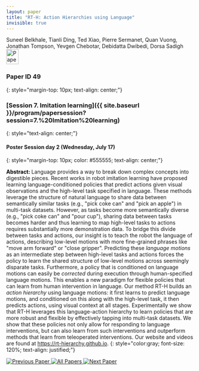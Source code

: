 ```yaml
---
layout: paper
title: "RT-H: Action Hierarchies using Language"
invisible: true
---
```

<div class="paper-authors">
<div class="paper-author-box">
    <div class="paper-author-name">Suneel Belkhale, Tianli Ding, Ted Xiao, Pierre Sermanet, Quan Vuong, Jonathan Tompson, Yevgen Chebotar, Debidatta Dwibedi, Dorsa Sadigh</div>
    <div class="paper-author-uni"></div>
</div>

</div><div class="paper-pdf">
                <div> <a href="https://www.roboticsproceedings.org/rss20/p049.pdf"><img src="{{ site.baseurl }}/images/paper_link.png" alt="Paper Website" width = "33"  height = "40"/></a> </div>
                </div>

### Paper ID 49
{: style="margin-top: 10px; text-align: center;"}

### [Session 7. Imitation learning]({{ site.baseurl }}/program/papersession?session=7.%20Imitation%20learning)
{: style="text-align: center;"}

#### Poster Session day 2 (Wednesday, July 17)
{: style="margin-top: 10px; color: #555555; text-align: center;"}

<b style="color: black;">Abstract: </b>Language provides a way to break down complex concepts into digestible pieces. Recent works in robot imitation learning have proposed learning language-conditioned policies that predict actions given visual observations and the high-level task specified in language. These methods leverage the structure of natural language to share data between semantically similar tasks (e.g., "pick coke can" and "pick an apple") in multi-task datasets. However, as tasks become more semantically diverse (e.g., "pick coke can" and "pour cup"), sharing data between tasks becomes harder and thus learning to map high-level tasks to actions requires substantially more demonstration data. To bridge this divide between tasks and actions, our insight is to teach the robot the language of actions, describing low-level motions with more fine-grained phrases like "move arm forward" or "close gripper". Predicting these *language motions* as an intermediate step between high-level tasks and actions forces the policy to learn the shared structure of low-level motions across seemingly disparate tasks. Furthermore, a policy that is conditioned on language motions can easily be *corrected* during execution through human-specified language motions. This enables a new paradigm for flexible policies that can learn from human intervention in language. Our method RT-H builds an *action hierarchy* using language motions: it first learns to predict language motions, and conditioned on this along with the high-level task, it then predicts actions, using visual context at all stages. Experimentally we show that RT-H leverages this language-action hierarchy to learn policies that are more robust and flexible by effectively tapping into multi-task datasets. We show that these policies not only allow for responding to language interventions, but can also learn from such interventions and outperform methods that learn from teleoperated interventions. Our website and videos are found at https://rt-hierarchy.github.io.
{: style="color:gray; font-size: 120%; text-align: justified;"}


<div class="paper-menu">
<a href="{{ site.baseurl }}/program/papers/048/"> <img src="{{ site.baseurl }}/images/previous_paper_icon.png" alt="Previous Paper" title="Previous Paper"/> </a>
<a href="{{ site.baseurl }}/program/papers"><img src="{{ site.baseurl }}/images/overview_icon.png" alt="All Papers" title="All Papers"/> </a>
<a href="{{ site.baseurl }}/program/papers/050/"> <img src="{{ site.baseurl }}/images/next_paper_icon.png" alt="Next Paper" title="Next Paper"/> </a>

</div>
